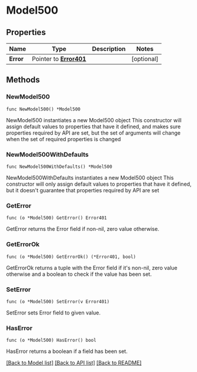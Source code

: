 # Model500

## Properties

Name | Type | Description | Notes
------------ | ------------- | ------------- | -------------
**Error** | Pointer to [**Error401**](Error401.md) |  | [optional]

## Methods

### NewModel500

`func NewModel500() *Model500`

NewModel500 instantiates a new Model500 object
This constructor will assign default values to properties that have it defined,
and makes sure properties required by API are set, but the set of arguments
will change when the set of required properties is changed

### NewModel500WithDefaults

`func NewModel500WithDefaults() *Model500`

NewModel500WithDefaults instantiates a new Model500 object
This constructor will only assign default values to properties that have it defined,
but it doesn't guarantee that properties required by API are set

### GetError

`func (o *Model500) GetError() Error401`

GetError returns the Error field if non-nil, zero value otherwise.

### GetErrorOk

`func (o *Model500) GetErrorOk() (*Error401, bool)`

GetErrorOk returns a tuple with the Error field if it's non-nil, zero value otherwise
and a boolean to check if the value has been set.

### SetError

`func (o *Model500) SetError(v Error401)`

SetError sets Error field to given value.

### HasError

`func (o *Model500) HasError() bool`

HasError returns a boolean if a field has been set.


[[Back to Model list]](../README.md#documentation-for-models) [[Back to API list]](../README.md#documentation-for-api-endpoints) [[Back to README]](../README.md)


